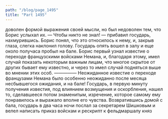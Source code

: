 ```yaml
---
path: "/blog/page_1495"
title: "Part 1495"
---
```


доволен формой выражения своей мысли, но был недоволен тем, что Борис услыхал их.
— Чтобы никто не знал! — прибавил государь, нахмурившись. Борис понял, что это относилось к нему, и, закрыв глаза, слегка наклонил голову. Государь опять вошел в залу и еще около получаса пробыл на бале.
Борис первый узнал известие о переходе французскими войсками Немана, и, благодаря этому, имел случай показать некоторым важным лицам, что многое скрытое от других бывает ему известно, и через то имел случай подняться выше во мнении этих особ.
—————
Неожиданное известие о переходе французами Немана было особенно неожиданно после месяца несбывшегося ожидания, и на бале! Государь, в первую минуту получения известия, под влиянием возмущения и оскорбления, нашел то, сделавшееся потом знаменитым, изречение, которое самому ему понравилось и выражало вполне его чувства. Возвратившись домой с бала, государь в два часа ночи послал за секретарем Шишковым и велел написать приказ войскам и рескрипт к фельдмаршалу княз
